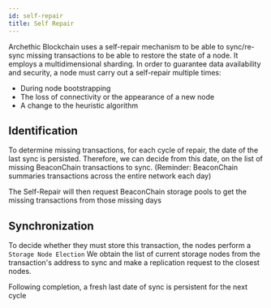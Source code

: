 ```yaml
---
id: self-repair
title: Self Repair
---
```


Archethic Blockchain uses a self-repair mechanism to be able to sync/re-sync missing transactions to be able
to restore the state of a node.
It employs a multidimensional sharding. In order to guarantee data availability and security, a node must carry out a self-repair multiple times:
- During node bootstrapping
- The loss of connectivity or the appearance of a new node 
- A change to the heuristic algorithm
## Identification

To determine missing transactions, for each cycle of repair, the date of the last sync is persisted.
Therefore, we can decide from this date, on the list of missing BeaconChain transactions to sync. 
(Reminder: BeaconChain summaries transactions across the entire network each day)

The Self-Repair will then request BeaconChain storage pools to get the missing transactions from those missing days

## Synchronization

To decide whether they must store this transaction, the nodes perform a `Storage Node Election`
We  obtain the list of current storage nodes from the transaction's address to sync and make a replication request to the closest nodes.

Following completion, a fresh last date of sync is persistent for the next cycle
